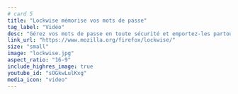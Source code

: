 ```yaml
---
# card 5
title: "Lockwise mémorise vos mots de passe"
tag_label: "Vidéo"
desc: "Gérez vos mots de passe en toute sécurité et emportez-les partout avec vous avec Firefox Lockwise."
link_url: "https://www.mozilla.org/firefox/lockwise/"
size: "small"
image: "lockwise.jpg"
aspect_ratio: "16-9"
include_highres_image: true
youtube_id: "sOGkwLulKxg"
media_icon: "video"
---
```

